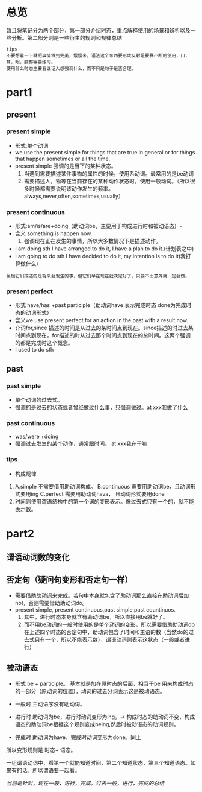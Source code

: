 # 总览
暂且将笔记分为两个部分，第一部分介绍时态，重点解释使用的场景和辨析以及一些分析。第二部分则是一些衍生的规则和规律总结
```
tips
不要想着一下就把事情做到完美，慢慢来，语法这个东西要形成反射是要靠不断的使用，口，耳，眼，脑都需要练习。
使用什么时态主要看说话人想强调什么，而不只是句子是否合理。
```
# part1
## present
### present simple 
- 形式:单个动词
- we use the present simple for things that are true in general or for things that happen sometimes or all the time.
- present simple 强调的是当下的某种状态。
  1. 当遇到需要描述某件事物的属性的时候，使用系动词。最常用的是be动词
  1. 需要描述人，物等在当前存在的某种动作状态时，使用一般动词。（所以很多时候都需要说明该动作发生的频率。always,never,often,sometimes,usually）
  

### present continuous
- 形式:am/is/are+doing（助动词be，主要用于构成进行时和被动语态）-
- 含义 something is happen now.
  1. 强调现在正在发生的事情，所以大多数情况下是描述动作。
- I am doing sth
  I have arranged to do it, I have a plan to do it.(计划表之中)
- I am going to do sth
  I have decided to do it, my intention is to do it(我打算做什么)
```
虽然它们描述的是将来会发生的事，但它们早在现在就决定好了，只要不出意外就一定会做。
```  
 ### present perfect
- 形式 have/has +past participle（助动词have 表示完成时态 done为完成时态的动词形式）
- 含义we use present perfect for an action in the past with a result now.
- 介词for,since 描述的时间是从过去的某时间点到现在。since描述的时过去某时间点到现在，for描述的时从过去那个时间点到现在的总时间。这两个强调的都是完成时这个概念。
- I used to do sth 


## past
### past simple
- 单个动词的过去式。
- 强调的是过去的状态或者曾经做过什么事，只强调做过。at xxx我做了什么
  


### past continuous
- was/were +doing
- 强调过去发生的某个动作，通常跟时间。 at xxx我在干嘛





### tips
- 构成规律
1. A.simple 不需要借用助动词构成。  B.continuous 需要用助动词be，且动词形式要用ing  C.perfect 需要用助动词hava， 且动词形式要用done
2. 时间则使用谓语结构中的第一个词的变形表示。像过去式只有一个的，就不能表示数。






# part2

## 谓语动词数的变化
## 否定句（疑问句变形和否定句一样）

- 需要借助助动词来完成。若句中本身就包含了助动词那么直接在助动词后加not，否则需要借助助动词do。
- present simple, present continuous,past simple,past countinuos.
  1. 其中，进行时态本身就含有助动词be，所以直接用be就好了。
  1. 而不用be动词的一般时使用的是单个动词的变形，所以需要借助助动词do
  在上述四个时态的否定句中，助动词包含了时间和主语的数（当然do的过去式只有一个，所以不能表示数），谓语动词则表示这状态（一般或者进行）

## 被动语态

- 形式  be + participle。 基本就是加在原时态的后面，相当于be 用来构成时态的一部分（原动词的位置），动词的过去分词表示这是被动语态。

- 一般时
主动语序没有助动词。
- 进行时
助动词为be，进行时动词变形为ing。-> 构成时态的助动词不变，构成语态的助动词be根据这个规则变成being,然后时被动语态的动词规则。
- 完成时
助动词为have，完成时动词变形为done。同上

所以变形规则是 时态+ 语态。

一组谓语动词中，看第一个就能知道时间，第二个知道状态，第三个知道语态。如果有的话。所以谓语要一起看。

*当前是针对，现在一般，进行，完成。过去一般，进行，完成的总结*













